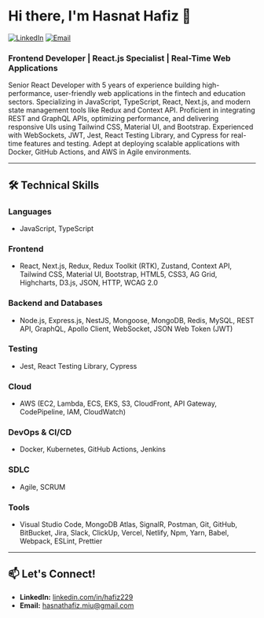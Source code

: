 # Hi there, I'm Hasnat Hafiz 👋

[![LinkedIn](https://img.shields.io/badge/LinkedIn-Connect-blue?style=for-the-badge&logo=linkedin)](https://www.linkedin.com/in/hafiz229)
[![Email](https://img.shields.io/badge/Email-Reach%20Out-red?style=for-the-badge&logo=gmail)](mailto:hasnathafiz.miu@gmail.com)

### **Frontend Developer | React.js Specialist | Real-Time Web Applications**

Senior React Developer with 5 years of experience building high-performance, user-friendly web applications in the fintech and education sectors. Specializing in JavaScript, TypeScript, React, Next.js, and modern state management tools like Redux and Context API. Proficient in integrating REST and GraphQL APIs, optimizing performance, and delivering responsive UIs using Tailwind CSS, Material UI, and Bootstrap. Experienced with WebSockets, JWT, Jest, React Testing Library, and Cypress for real-time features and testing. Adept at deploying scalable applications with Docker, GitHub Actions, and AWS in Agile environments.

---

## 🛠️ **Technical Skills**

### **Languages**
- JavaScript, TypeScript

### **Frontend**
- React, Next.js, Redux, Redux Toolkit (RTK), Zustand, Context API, Tailwind CSS, Material UI, Bootstrap, HTML5, CSS3, AG Grid, Highcharts, D3.js, JSON, HTTP, WCAG 2.0

### **Backend and Databases**
- Node.js, Express.js, NestJS, Mongoose, MongoDB, Redis, MySQL, REST API, GraphQL, Apollo Client, WebSocket, JSON Web Token (JWT)

### **Testing**
- Jest, React Testing Library, Cypress

### **Cloud**
- AWS (EC2, Lambda, ECS, EKS, S3, CloudFront, API Gateway, CodePipeline, IAM, CloudWatch)

### **DevOps & CI/CD**
- Docker, Kubernetes, GitHub Actions, Jenkins

### **SDLC**
- Agile, SCRUM

### **Tools**
- Visual Studio Code, MongoDB Atlas, SignalR, Postman, Git, GitHub, BitBucket, Jira, Slack, ClickUp, Vercel, Netlify, Npm, Yarn, Babel, Webpack, ESLint, Prettier

---

## 📫 **Let's Connect!**
- **LinkedIn:** [linkedin.com/in/hafiz229](https://www.linkedin.com/in/hafiz229)
- **Email:** [hasnathafiz.miu@gmail.com](mailto:hasnathafiz.miu@gmail.com)
